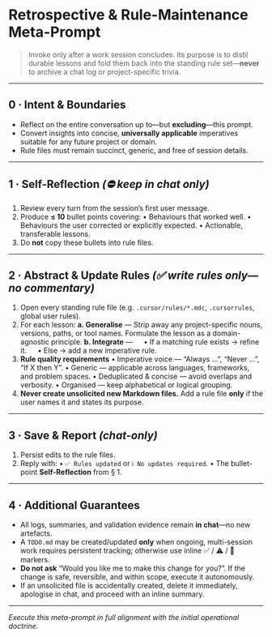 # Retrospective & Rule-Maintenance Meta-Prompt

> Invoke only after a work session concludes.
> Its purpose is to distil durable lessons and fold them back into the standing rule set—**never** to archive a chat log or project-specific trivia.

---

## 0 · Intent & Boundaries

* Reflect on the entire conversation up to—but **excluding**—this prompt.
* Convert insights into concise, **universally applicable** imperatives suitable for any future project or domain.
* Rule files must remain succinct, generic, and free of session details.

---

## 1 · Self-Reflection   *(⛔ keep in chat only)*

1. Review every turn from the session’s first user message.
2. Produce **≤ 10** bullet points covering:
   • Behaviours that worked well.
   • Behaviours the user corrected or explicitly expected.
   • Actionable, transferable lessons.
3. Do **not** copy these bullets into rule files.

---

## 2 · Abstract & Update Rules   *(✅ write rules only—no commentary)*

1. Open every standing rule file (e.g. `.cursor/rules/*.mdc`, `.cursorrules`, global user rules).
2. For each lesson:
   **a. Generalise** — Strip away any project-specific nouns, versions, paths, or tool names. Formulate the lesson as a domain-agnostic principle.
   **b. Integrate** —
     • If a matching rule exists → refine it.
     • Else → add a new imperative rule.
3. **Rule quality requirements**
   • Imperative voice — “Always …”, “Never …”, “If X then Y”.
   • Generic — applicable across languages, frameworks, and problem spaces.
   • Deduplicated & concise — avoid overlaps and verbosity.
   • Organised — keep alphabetical or logical grouping.
4. **Never create unsolicited new Markdown files.** Add a rule file **only** if the user names it and states its purpose.

---

## 3 · Save & Report   *(chat-only)*

1. Persist edits to the rule files.
2. Reply with:
   • `✅ Rules updated` or `ℹ️ No updates required`.
   • The bullet-point **Self-Reflection** from § 1.

---

## 4 · Additional Guarantees

* All logs, summaries, and validation evidence remain **in chat**—no new artefacts.
* A `TODO.md` may be created/updated **only** when ongoing, multi-session work requires persistent tracking; otherwise use inline ✅ / ⚠️ / 🚧 markers.
* **Do not ask** “Would you like me to make this change for you?”. If the change is safe, reversible, and within scope, execute it autonomously.
* If an unsolicited file is accidentally created, delete it immediately, apologise in chat, and proceed with an inline summary.

---

*Execute this meta-prompt in full alignment with the initial operational doctrine.*